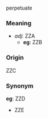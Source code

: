 perpetuate
### Meaning
+ _adj_: ZZA
    + __eg__: ZZB

### Origin

ZZC

### Synonym

__eg__: ZZD

+ ZZE


